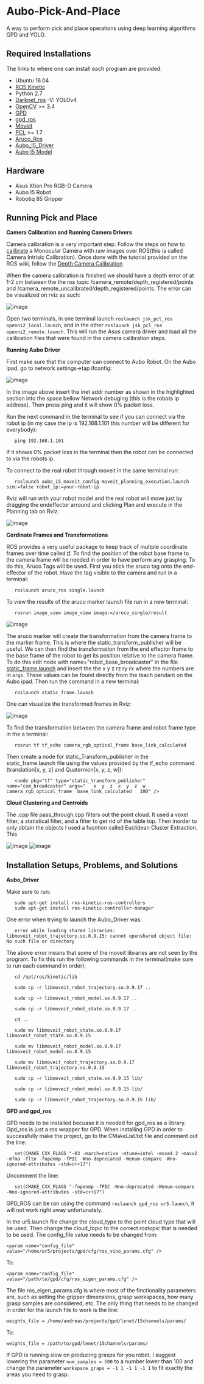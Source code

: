 # Aubo-Pick-And-Place

A way to perform pick and place operations using deep learning algorithms GPD and YOLO. 


## Required Installations

The links to where one can install each program are provided.

- Ubuntu 16.04
- [ROS Kinetic](http://wiki.ros.org/kinetic/Installation/Ubuntu)
- Python 2.7
- [Darknet_ros](https://github.com/leggedrobotics/darknet_ros) -V: YOLOv4
- [OpenCV](https://www.pyimagesearch.com/2016/10/24/ubuntu-16-04-how-to-install-opencv/) >= 3.4
- [GPD](https://github.com/atenpas/gpd)
- [gpd_ros](https://github.com/atenpas/gpd_ros)
- [Moveit](https://moveit.ros.org/install/)
- [PCL](https://www.programmersought.com/article/52981999118/) >= 1.7
- [Aruco_Ros](https://github.com/pal-robotics/aruco_ros)
- [Aubo_I5_Driver](https://github.com/AuboRobot/aubo_robot)
- [Aubo I5 Model](https://github.com/hai-h-nguyen/aubo-i5-full)
## Hardware
- Asus Xtion Pro RGB-D Camera
- Aubo I5 Robot
- Robotiq 85 Gripper

## Running Pick and Place
**Camera Calibration and Running Camera Drivers**

Camera calibration is a very important step. Follow the steps on how to [calibrate](http://wiki.ros.org/camera_calibration/Tutorials/MonocularCalibration) a Monocular Camera with raw images over ROS(this is called Camera Intrisic Calibration). Once done with the tutorial provided on the ROS wiki, follow the [Depth Camera Calibration](https://jsk-docs.readthedocs.io/projects/jsk_recognition/en/latest/jsk_pcl_ros/calibration.html)

When the camera calibration is finished we should have a depth error of at 1-2 cm between the the ros topic /camera_remote/depth_registered/points and /camera_remote_uncalibrated/depth_registered/points. The error can be visualized on rviz as such:

![image](https://user-images.githubusercontent.com/78880630/125126576-297f3300-e0b0-11eb-8721-7775b3713bad.png)

Open two terminals, in one terminal launch `roslaunch jsk_pcl_ros openni2_local.launch`, and in the other `roslaunch jsk_pcl_ros openni2_remote.launch`. This will run the Asus camera driver and load all the calibration files that were found in the camera calibration steps.

**Running Aubo Driver**

First make sure that the computer can connect to Aubo Robot. On the Aubo ipad, go to network settings->tap ifconfig:

![image](https://user-images.githubusercontent.com/78880630/125127557-8c24fe80-e0b1-11eb-884d-46a92c90292d.png)

In the image above insert the inet addr number as shown in the highlighted section into the space bellow Network debuging (this is the robots ip address). Then press ping and it will show 0% packet loss. 

Run the next command in the terminal to see if you can connect via the robot ip (in my case the ip is 192.168.1.101 this number will be different for everybody):

```
   ping 192.168.1.101
```

If it shows 0% packet loss in the terminal then the robot can be connected to via the robots ip.

To connect to the real robot through moveit in the same terminal run:

```
   roslaunch aubo_i5_moveit_config moveit_planning_execution.launch sim:=false robot_ip:=your-robot-ip 
```

Rviz will run with your robot model and the real robot will move just by dragging the endeffector arround and clicking Plan and execute in the Planning tab on Rviz.

![image](https://user-images.githubusercontent.com/78880630/125128574-0904a800-e0b3-11eb-8511-b4a146b5b47b.png)

**Cordinate Frames and Transformations**

ROS provides a very useful package to keep track of multple coordinate frames over time called [tf](http://wiki.ros.org/tf). To find the position of the robot base frame to the camera frame will be needed in order to have perform any grasping. To do this, Aruco Tags will be used. First you stick the aruco tag onto the end-effector of the robot. Have the tag visible to the camera and run in a terminal:
```
   roslaunch aruco_ros single.launch 
```
To view the results of the aruco marker launch file run in a new terminal:
```
   rosrun image_view image_view image:=/aruco_single/result
```
![image](https://user-images.githubusercontent.com/78880630/125129383-3bfb6b80-e0b4-11eb-9539-661f272b1f4e.png)

The aruco marker will create the transformation from the camera frame to the marker frame. This is where the static_transform_publisher will be useful. We can then find the transformation from the end effector frame to the base frame of the robot to get its position relative to the camera frame. To do this edit node with name="robot_base_broadcaster" in the file [static_frame.launch](https://github.com/nickhward/Aubo-Pick-And-Place/blob/main/static_frame.launch) and insert the the x y z rz ry rx where the numbers are in `args`. These values can be found directly from the teach pendant on the Aubo ipad. Then run the command in a new terminal: 

```
   roslaunch static_frame.launch
```

One can visualize the transformed frames in Rviz:

![image](https://user-images.githubusercontent.com/78880630/125131514-c0032280-e0b7-11eb-93fd-9d01d8149027.png)

To find the transformation between the camera frame and robot frame type in the a terminal:

```
   rosrun tf tf_echo camera_rgb_optical_frame base_link_calculated
```

Then create a node for static_Transform_publisher in the static_frame.launch file using the values provided by the tf_echo command (translation[x, y, z] and Quaternion[x, y, z, w]): 

```
   <node pkg="tf" type="static_transform_publisher" name="cam_broadcaster" args="   x  y  z  x  y  z  w  camera_rgb_optical_frame  base_link_calculated   100" /> 
```

**Cloud Clustering and Centroids**

The .cpp file pass_through.cpp filters out the point cloud. It used a voxel filter, a statistical filter, and a filter to get rid of the table top. Then inorder to only obtain the objects I used a fucntion called Euclidean Cluster Extraction. This 

![image](https://user-images.githubusercontent.com/78880630/125386289-df68ac80-e350-11eb-8eb8-923affaac243.png)
![image](https://user-images.githubusercontent.com/78880630/125386309-e7c0e780-e350-11eb-866c-573925a464a0.png)


## Installation Setups, Problems, and Solutions
**Aubo_Driver**

Make sure to run: 
```
   sudo apt-get install ros-kinetic-ros-controllers 
   sudo apt-get install ros-kinetic-controller-manager 
```

One error when trying to launch the Aubo_Driver was: 
```
   error while loading shared libraries: libmoveit_robot_trajectory.so.0.9.15: cannot openshared object file: No such file or directory
```
The above error means that some of the moveit libraries are not seen by the program. To fix this run the following commands in the terminal(make sure to run each command in order):

```
   cd /opt/ros/kinetic/lib 

   sudo cp -r libmoveit_robot_trajectory.so.0.9.17 .. 

   sudo cp -r libmoveit_robot_model.so.0.9.17 .. 

   sudo cp -r libmoveit_robot_state.so.0.9.17 .. 

   cd .. 

   sudo mv libmoveit_robot_state.so.0.9.17 libmoveit_robot_state.so.0.9.15 

   sudo mv libmoveit_robot_model.so.0.9.17 libmoveit_robot_model.so.0.9.15 

   sudo mv libmoveit_robot_trajectory.so.0.9.17 libmoveit_robot_trajectory.so.0.9.15 

   sudo cp -r libmoveit_robot_state.so.0.9.15 lib/ 

   sudo cp -r libmoveit_robot_model.so.0.9.15 lib/ 

   sudo cp -r libmoveit_robot_trajectory.so.0.9.15 lib/
```


**GPD and gpd_ros**

GPD needs to be installed becuase it is needed for gpd_ros as a library. Gpd_ros is just a ros wrapper for GPD. 
When installing GPD in order to successfully make the project, go to the CMakeList.txt file and comment out the line:

```
   set(CMAKE_CXX_FLAGS "-O3 -march=native -mtune=intel -msse4.2 -mavx2 -mfma -flto -fopenmp -fPIC -Wno-deprecated -Wenum-compare -Wno-ignored-attributes -std=c++17")
```

Uncomment the line:

```
   set(CMAKE_CXX_FLAGS "-fopenmp -fPIC -Wno-deprecated -Wenum-compare -Wno-ignored-attributes -std=c++17")
```

GPD_ROS can be ran using the command `roslaunch gpd_ros ur5.launch`, it will not work right away unfortunately.

In the ur5.launch file change the cloud_type to the point cloud type that will be used. Then change the cloud_topic to the correct rostopic that is needed to be used. The config_file value needs to be changed from:

```
<param name="config_file" value="/home/ur5/projects/gpd/cfg/ros_vino_params.cfg" />
```
To:
```
<param name="config_file" value="/path/to/gpd/cfg/ros_eigen_params.cfg" />
```

The file ros_eigen_params.cfg is where most of the finctionality parameters are, such as setting the gripper dimensions, grasp workspaces, how many grasp samples are considered, etc. The only thing that needs to be changed in order for the launch file to work is the line:

```
weights_file = /home/andreas/projects/gpd/lenet/15channels/params/
```

To: 

```
weights_file = /path/to/gpd/lenet/15channels/params/
```
If GPD is running slow on producing grasps for you robot, I suggest lowering the parameter `num_samples = 500` to a number lower than 100 and change the parameter `workspace_graps = -1 1 -1 1 -1 1` to fit exactly the areas you need to grasp. 













